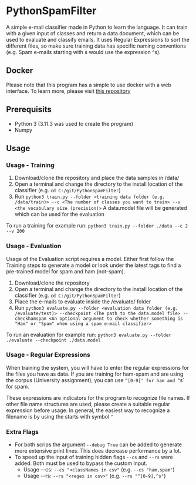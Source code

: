 # PythonSpamFilter

A simple e-mail classifier made in Python to learn the language.
It can train with a given input of classes and return a data document, which can be used to evaluate and classify emails.
It uses Regular Expressions to sort the different files, so make sure training data has specific naming conventions (e.g. Spam e-mails starting with s would use the expression ^s).

## Docker
Please note that this program has a simple to use docker with a web interface. To learn more, please visit [this repository](https://github.com/callmetyy/pythonspamfilter_docker)

## Prerequisits

- Python 3 (3.11.3 was used to create the program)
- Numpy

## Usage

### Usage - Training

1. Download/clone the repository and place the data samples in /data/
2. Open a terminal and change the directory to the install location of the classifier (e.g. `cd C:/git/PythonSpamFilter`)
3. Run `python3 train.py --folder <training data folder (e.g. /data/train)> --c <The number of classes you want to train> --v <the vocabulary size (precision)>` 
A data.model file will be generated which can be used for the evaluation

To run a training for example run: `python3 train.py --folder ./data --c 2 --v 200`

### Usage - Evaluation
Usage of the Evaluation script requires a model. Either first follow the Training steps to generate a model or look under the latest tags to find a pre-trained model for spam and ham (not-spam).

1. Download/clone the repository
1. Open a terminal and change the directory to the install location of the classifier (e.g. `cd C:/git/PythonSpamFilter`)
2. Place the e-mails to evaluate inside the /evaluate/ folder
3. Run `python3 evaluate.py --folder <evaluation data folder (e.g. /evaluate/test)> --checkpoint <The path to the data.model file> --checkhamspam <An optional argument to check whether something is "Ham" or "Spam" when using a spam e-mail classifier>`

To run an evaluation for example run: `python3 evaluate.py --folder ./evaluate --checkpoint ./data.model`

### Usage - Regular Expressions

When training the system, you will have to enter the regular expressions for the files you have as data. If you are training for ham-spam and are using the corpus (University assignment), you can use `^[0-9]' for ham and `^s` for spam. 

These expressions are indicators for the program to recognize file names. If other file name structures are used, please create a suitable regular expression before usage. In general, the easiest way to recognize a filename is by using the starts with symbol `^`

### Extra Flags
- For both scrips the argument `--debug True` can be added to generate more extensive print lines. This does decrease performance by a lot.
- To speed up the input of training hidden flags `--cs` and `--rs` were added. Both must be used to bypass the custom input.
  - Usage --cs: `--cs "<classNames in csv"` (e.g. `--cs "ham,spam"`)
  - Usage --rs: `--rs "<regex in csv>"` (e.g. `--rs "^[0-9],^s"`)
